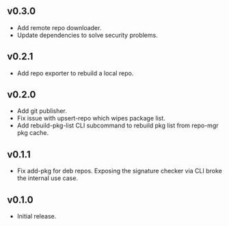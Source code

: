 ## v0.3.0

 * Add remote repo downloader.
 * Update dependencies to solve security problems.

## v0.2.1

 * Add repo exporter to rebuild a local repo.

## v0.2.0

 * Add git publisher.
 * Fix issue with upsert-repo which wipes package list.
 * Add rebuild-pkg-list CLI subcommand to rebuild pkg list from repo-mgr pkg cache.

## v0.1.1

 * Fix add-pkg for deb repos. Exposing the signature checker via CLI broke the internal use case.

## v0.1.0

 * Initial release.
